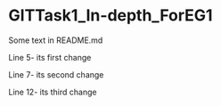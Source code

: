 # GITTask1_In-depth_ForEG1

Some text in README.md

Line 5- its first change

Line 7- its second change




Line 12- its third change